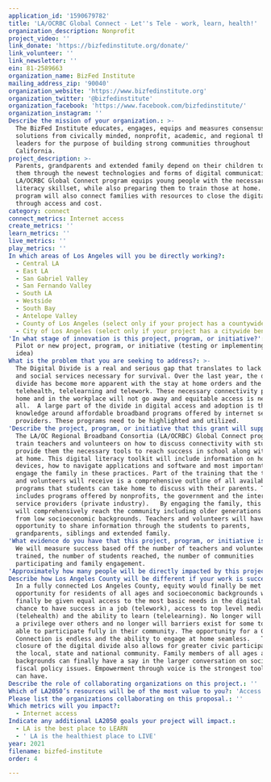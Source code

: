 ```yaml
---
application_id: '1590679782'
title: 'LA/OCRBC Global Connect - Let''s Tele - work, learn, health!'
organization_description: Nonprofit
project_video: ''
link_donate: 'https://bizfedinstitute.org/donate/'
link_volunteer: ''
link_newsletter: ''
ein: 81-2589663
organization_name: BizFed Institute
mailing_address_zip: '90040'
organization_website: 'https://www.bizfedinstitute.org'
organization_twitter: '@bizfedinstitute'
organization_facebook: 'https://www.facebook.com/bizfedinstitute/'
organization_instagram: ''
Describe the mission of your organization.: >-
  The BizFed Institute educates, engages, equips and measures consensus
  solutions from civically minded, nonprofit, academic, and regional thought
  leaders for the purpose of building strong communities throughout
  California.  
project_description: >-
  Parents, grandparents and extended family depend on their children to guide
  them through the newest technologies and forms of digital communication. The
  LA/OCRBC Global Connect program equips young people with the necessary digital
  literacy skillset, while also preparing them to train those at home. The
  program will also connect families with resources to close the digital divide
  through access and cost.  
category: connect
connect_metrics: Internet access
create_metrics: ''
learn_metrics: ''
live_metrics: ''
play_metrics: ''
In which areas of Los Angeles will you be directly working?:
  - Central LA
  - East LA
  - San Gabriel Valley
  - San Fernando Valley
  - South LA
  - Westside
  - South Bay
  - Antelope Valley
  - County of Los Angeles (select only if your project has a countywide benefit)
  - City of Los Angeles (select only if your project has a citywide benefit)
'In what stage of innovation is this project, program, or initiative?': >-
  Pilot or new project, program, or initiative (testing or implementing a new
  idea)
What is the problem that you are seeking to address?: >-
  The Digital Divide is a real and serious gap that translates to lack of human
  and social services necessary for survival. Over the last year, the digital
  divide has become more apparent with the stay at home orders and the need for
  telehealth, telelearning and telework. These necessary connectivity points at
  home and in the workplace will not go away and equitable access is needed for
  all.  A large part of the divide in digital access and adoption is the lack of
  knowledge around affordable broadband programs offered by internet service
  providers. These programs need to be highlighted and utilized.  
'Describe the project, program, or initiative that this grant will support to address the problem identified.': >-
  The LA/OC Regional Broadband Consortia (LA/OCRBC) Global Connect program will
  train teachers and volunteers on how to discuss connectivity with students and
  provide them the necessary tools to reach success in school along with health
  at home. This digital literacy toolkit will include information on how to use
  devices, how to navigate applications and software and most importantly how to
  engage the family in these practices. Part of the training that the teachers
  and volunteers will receive is a comprehensive outline of all available
  programs that students can take home to discuss with their parents. This
  includes programs offered by nonprofits, the government and the internet
  service providers (private industry).   By engaging the family, this program
  will comprehensively reach the community including older generations and those
  from low socioeconomic backgrounds. Teachers and volunteers will have the
  opportunity to share information through the students to parents,
  grandparents, siblings and extended family.
'What evidence do you have that this project, program, or initiative is or will be successful, and how will you define and measure success?': >-
  We will measure success based off the number of teachers and volunteers
  trained, the number of students reached, the number of communities
  participating and family engagement.
'Approximately how many people will be directly impacted by this project, program, or initiative?': '300'
Describe how Los Angeles County will be different if your work is successful.: >-
  In a fully connected Los Angeles County, equity would finally be met and the
  opportunity for residents of all ages and socioeconomic backgrounds will
  finally be given equal access to the most basic needs in the digital age: the
  chance to have success in a job (telework), access to top level medicine
  (telehealth) and the ability to learn (telelearning). No longer will some have
  a privilege over others and no longer will barriers exist for some to not be
  able to participate fully in their community. The opportunity for a Global
  Connection is endless and the ability to engage at home seamless.   The
  closure of the digital divide also allows for greater civic participation in
  the local, state and national community. Family members of all ages and
  backgrounds can finally have a say in the larger conversation on social and
  fiscal policy issues. Empowerment through voice is the strongest tool a person
  can have.
Describe the role of collaborating organizations on this project.: ''
Which of LA2050’s resources will be of the most value to you?: 'Access to the LA2050 community,Communications support,Volunteer recruitment'
Please list the organizations collaborating on this proposal.: ''
Which metrics will you impact?:
  - Internet access
Indicate any additional LA2050 goals your project will impact.:
  - LA is the best place to LEARN
  - ' LA is the healthiest place to LIVE'
year: 2021
filename: bizfed-institute
order: 4

---
```

